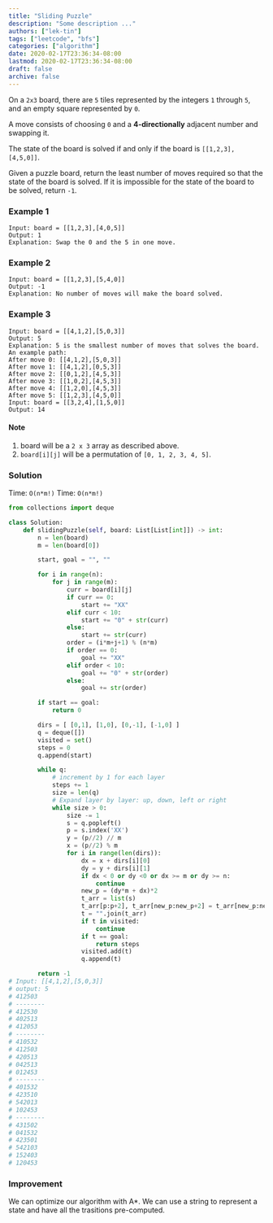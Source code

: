 ```yaml
---
title: "Sliding Puzzle"
description: "Some description ..."
authors: ["lek-tin"]
tags: ["leetcode", "bfs"]
categories: ["algorithm"]
date: 2020-02-17T23:36:34-08:00
lastmod: 2020-02-17T23:36:34-08:00
draft: false
archive: false
---
```

On a `2x3` board, there are `5` tiles represented by the integers `1` through `5`, and an empty square represented by `0`.

A move consists of choosing `0` and a **4-directionally** adjacent number and swapping it.  

The state of the board is solved if and only if the board is `[[1,2,3],[4,5,0]]`.  

Given a puzzle board, return the least number of moves required so that the state of the board is solved. If it is impossible for the state of the board to be solved, return `-1`.  

### Example 1
```
Input: board = [[1,2,3],[4,0,5]]
Output: 1
Explanation: Swap the 0 and the 5 in one move.
```

### Example 2
```
Input: board = [[1,2,3],[5,4,0]]
Output: -1
Explanation: No number of moves will make the board solved.
```

### Example 3
```
Input: board = [[4,1,2],[5,0,3]]
Output: 5
Explanation: 5 is the smallest number of moves that solves the board.
An example path:
After move 0: [[4,1,2],[5,0,3]]
After move 1: [[4,1,2],[0,5,3]]
After move 2: [[0,1,2],[4,5,3]]
After move 3: [[1,0,2],[4,5,3]]
After move 4: [[1,2,0],[4,5,3]]
After move 5: [[1,2,3],[4,5,0]]
Input: board = [[3,2,4],[1,5,0]]
Output: 14
```

#### Note
1. board will be a `2 x 3` array as described above.
2. `board[i][j]` will be a permutation of `[0, 1, 2, 3, 4, 5]`.

### Solution
Time: `O(n*m!)`
Time: `O(n*m!)`
```python
from collections import deque

class Solution:
    def slidingPuzzle(self, board: List[List[int]]) -> int:
        n = len(board)
        m = len(board[0])

        start, goal = "", ""

        for i in range(n):
            for j in range(m):
                curr = board[i][j]
                if curr == 0:
                    start += "XX"
                elif curr < 10:
                    start += "0" + str(curr)
                else:
                    start += str(curr)
                order = (i*m+j+1) % (n*m)
                if order == 0:
                    goal += "XX"
                elif order < 10:
                    goal += "0" + str(order)
                else:
                    goal += str(order)

        if start == goal:
            return 0

        dirs = [ [0,1], [1,0], [0,-1], [-1,0] ]
        q = deque([])
        visited = set()
        steps = 0
        q.append(start)

        while q:
            # increment by 1 for each layer
            steps += 1
            size = len(q)
            # Expand layer by layer: up, down, left or right
            while size > 0:
                size -= 1
                s = q.popleft()
                p = s.index('XX')
                y = (p//2) // m
                x = (p//2) % m
                for i in range(len(dirs)):
                    dx = x + dirs[i][0]
                    dy = y + dirs[i][1]
                    if dx < 0 or dy <0 or dx >= m or dy >= n:
                        continue
                    new_p = (dy*m + dx)*2
                    t_arr = list(s)
                    t_arr[p:p+2], t_arr[new_p:new_p+2] = t_arr[new_p:new_p+2], t_arr[p:p+2]
                    t = "".join(t_arr)
                    if t in visited:
                        continue
                    if t == goal:
                        return steps
                    visited.add(t)
                    q.append(t)

        return -1
# Input: [[4,1,2],[5,0,3]]
# output: 5
# 412503
# --------
# 412530
# 402513
# 412053
# --------
# 410532
# 412503
# 420513
# 042513
# 012453
# --------
# 401532
# 423510
# 542013
# 102453
# --------
# 431502
# 041532
# 423501
# 542103
# 152403
# 120453
```

### Improvement
We can optimize our algorithm with A*. We can use a string to represent a state and have all the trasitions pre-computed.